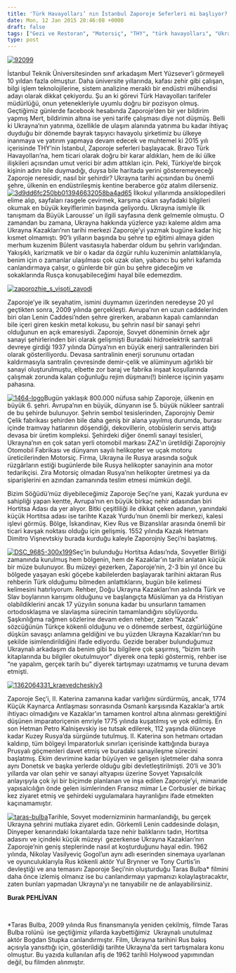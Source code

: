 ```yaml
---
title: 'Türk Havayolları’ nın İstanbul Zaporoje Seferleri mi başlıyor? ,  Burak Pehlivan'
date: Mon, 12 Jan 2015 20:46:08 +0000
draft: false
tags: ["Gezi ve Restoran", "Motorsiç", "THY", "türk havayolları", "Ukrayna", "Ukrayna sanayi", "Zaporoje", "Zaporoje nasıl bir şehirdir", "Zaporoje neresidir", "Zaporoje Seferleri"]
type: post
---
```


[![92099](https://burakpehlivan.org/wp-content/uploads/2015/01/92099.jpg)](https://burakpehlivan.org/wp-content/uploads/2015/01/92099.jpg)

İstanbul Teknik Üniversitesinden sınıf arkadaşım Mert Yüzsever’i görmeyeli 10 yıldan fazla olmuştur. Daha üniversite yıllarında, kafası zehir gibi çalışan, bilgi işlem teknolojilerine, sistem analizine meraklı bir endüstri mühendisi adayı olarak dikkat çekiyordu. Şu an ki görevi Türk Havayolları tarifeler müdürlüğü, onun yetenekleriyle uyumlu doğru bir pozisyon olmuş. Geçtiğimiz günlerde facebook hesabında Zaporoje’den bir yer bildirim yapmış Mert, bildirimin altına ise yeni tarife çalışması diye not düşmüş. Belli ki Ukrayna’nın yatırıma, özellikle de ulaşım alanında yatırıma bu kadar ihtiyaç duyduğu bir dönemde bayrak taşıyıcı havayolu şirketimiz bu ülkeye inanmaya ve yatırım yapmaya devam edecek ve muhtemel ki 2015 yılı içerisinde THY’nin İstanbul, Zaporoje seferleri başlayacak. Bravo Türk Havayolları’na, hem ticari olarak doğru bir karar aldıkları, hem de iki ülke ilişkileri açısından umut verici bir adım attıkları için. Peki, Türkiye’de birçok kişinin adını bile duymadığı, duysa bile haritada yerini gösteremeyeceği Zaporoje neresidir, nasıl bir şehirdir? Ukrayna tarihi açısından bu önemli şehre, ülkenin en endüstrileşmiş kentine beraberce göz atalım dilerseniz.
[![3d9dd6fc250bb013946632058ba4ad65](https://burakpehlivan.org/wp-content/uploads/2015/01/3d9dd6fc250bb013946632058ba4ad65.jpg)](https://burakpehlivan.org/wp-content/uploads/2015/01/3d9dd6fc250bb013946632058ba4ad65.jpg)
İlkokul yıllarımda ansiklopedileri elime alıp, sayfaları rasgele çevirmek, karşıma çıkan sayfadaki bilgileri okumak en büyük keyiflerimin başında geliyordu. Ukrayna ismiyle ilk tanışmam da Büyük Larousse’ un ilgili sayfasına denk gelmemle olmuştu. O zamandan bu zamana, Ukrayna hakkında yüzlerce yazı kaleme aldım ama Ukrayna Kazakları’nın tarihi merkezi Zaporoje’yi yazmak bugüne kadar hiç kısmet olmamıştı. 90’lı yılların başında bu şehre tıp eğitimi almaya giden merhum kuzenim Bülent vasıtasıyla haberdar oldum bu şehrin varlığından. Yakışıklı, karizmatik ve bir o kadar da özgür ruhlu kuzenimin anlattıklarıyla, benim için o zamanlar ulaşılması çok uzak olan, yabancı bu şehri kafamda canlandırmaya çalışır, o günlerde bir gün bu şehre gideceğim ve sokaklarında Rusça konuşabileceğimi hayal bile edemezdim.

[![zaporozhie_s_visoti_zavodi](https://burakpehlivan.org/wp-content/uploads/2015/01/zaporozhie_s_visoti_zavodi.jpg)](https://burakpehlivan.org/wp-content/uploads/2015/01/zaporozhie_s_visoti_zavodi.jpg)

Zaporoje’ye ilk seyahatim, ismini duymamın üzerinden neredeyse 20 yıl geçtikten sonra, 2009 yılında gerçekleşti. Avrupa’nın en uzun caddelerinden biri olan Lenin Caddesi’nden şehre girerken, arabanın kapalı camlarından bile içeri giren keskin metal kokusu, bu şehrin nasıl bir sanayi şehri olduğunun en açık emaresiydi. Zaporoje, Sovyet döneminin örnek ağır sanayi şehirlerinden biri olarak gelişmişti Buradaki hidroelektrik santrali devreye girdiği 1937 yılında Dünya’nın en büyük enerji santrallerinden biri olarak gösteriliyordu. Devasa santralinin enerji sorununu ortadan kaldırmasıyla santralin çevresinde demir-çelik ve alüminyum ağırlıklı bir sanayi oluşturulmuştu, elbette zor baraj ve fabrika inşaat koşullarında çalışmak zorunda kalan çoğunluğu rejim düşmanı(!) binlerce işçinin yaşamı pahasına.

[![1464-logo](https://burakpehlivan.org/wp-content/uploads/2015/01/1464-logo.jpg)](https://burakpehlivan.org/wp-content/uploads/2015/01/1464-logo.jpg)Bugün yaklaşık 800.000 nüfusa sahip Zaporoje, ülkenin en büyük 6. şehri. Avrupa’nın en büyük, dünyanın ise 5. büyük nükleer santrali de bu şehirde bulunuyor. Şehrin sembol tesislerinden, Zaporojniy Demir Çelik fabrikası şehirden bile daha geniş bir alana yayılmış durumda, burası içinde tramvay hatlarının döşendiği, dekovillerin, otobüslerin servis attığı devasa bir üretim kompleksi. Şehirdeki diğer önemli sanayi tesisleri, Ukrayna’nın en çok satan yerli otomobil markası ZAZ’ın üretildiği Zaporojniy Otomobil Fabrikası ve dünyanın sayılı helikopter ve uçak motoru üreticilerinden Motorsiç. Firma, Ukrayna ile Rusya arasında soğuk rüzgârların estiği bugünlerde bile Rusya helikopter sanayinin ana motor tedarikçisi. Zira Motorsiç olmadan Rusya’nın helikopter üretmesi ya da siparişlerini en azından zamanında teslim etmesi mümkün değil.

Bizim Söğüdü’müz diyebileceğimiz Zaporoje Seçi’ne yani, Kazak yurduna ev sahipliği yapan kentte, Avrupa’nın en büyük birkaç nehir adasından biri Hortitsa Adası da yer alıyor. Bitki çeşitliliği ile dikkat çeken adanın, yanındaki küçük Hortitsa adası ise tarihte Kazak Yurdu’nun önemli bir merkezi, kalesi işlevi görmüş. Bölge, İskandinav, Kiev Rus ve Bizanslılar arasında önemli bir ticari kavşak noktası olduğu için gelişmiş. 1552 yılında Kazak Hetmanı Dimitro Vişnevtskiy burada kurduğu kaleyle Zaporojniy Seçi’ni başlatmış.

[![DSC_9685-300x199](https://burakpehlivan.org/wp-content/uploads/2015/01/DSC_9685.jpg)](https://burakpehlivan.org/wp-content/uploads/2015/01/DSC_9685.jpg)Seç’in bulunduğu Hortitsa Adası’nda, Sovyetler Birliği zamanında kurulmuş hem bölgenin, hem de Kazaklar’ın tarihi anlatan küçük bir müze bulunuyor. Bu müzeyi gezerken, Zaporoje’nin, 2-3 bin yıl önce bu bölgede yaşayan eski göçebe kabilelerden başlayarak tarihini aktaran Rus rehberin Türk olduğumu bilmeden anlattıklarını, bugün bile kelimesi kelimesini hatırlıyorum. Rehber, Doğu Ukrayna Kazakları’nın aslında Türk ve Slav boylarının karışımı olduğunu ve başlangıçta Müslüman ya da Hristiyan olabildiklerini ancak 17 yüzyılın sonuna kadar bu unsurların tamamen ortodosklaşma ve slavlaşma sürecinin tamamlandığını söylüyordu. Şaşkınlığıma rağmen sözlerine devam eden rehber, zaten “Kazak” sözcüğünün Türkçe kökenli olduğunu ve o dönemde serbest, özgürlüğüne düşkün savaşçı anlamına geldiğini ve bu yüzden Ukrayna Kazakları’nın bu şekilde isimlendirildiğini ifade ediyordu. Gezide beraber bulunduğumuz Ukraynalı arkadaşım da benim gibi bu bilgilere çok şaşırmış, “bizim tarih kitaplarında bu bilgiler okutulmuyor” diyerek ona tepki göstermiş, rehber ise “ne yapalım, gerçek tarih bu” diyerek tartışmayı uzatmamış ve turuna devam etmişti.

[![1362064331_kraevedcheskiy3](https://burakpehlivan.org/wp-content/uploads/2015/01/1362064331_kraevedcheskiy3.jpg)](https://burakpehlivan.org/wp-content/uploads/2015/01/1362064331_kraevedcheskiy3.jpg)

Zaporoje Seç’i, II. Katerina zamanına kadar varlığını sürdürmüş, ancak, 1774 Küçük Kaynarca Antlaşması sonrasında Osmanlı karşısında Kazaklar’a artık ihtiyacı olmadığını ve Kazaklar’ın tamamen kontrol altına alınması gerektiğini düşünen imparatoriçenin emriyle 1775 yılında kuşatılmış ve yok edilmiş. En son Hetman Petro Kalnişevskiy ise tutsak edilerek, 112 yaşında ölünceye kadar Kuzey Rusya’da sürgünde tutulmuş. II. Katerina son hetmanı ortadan kaldırıp, tüm bölgeyi İmparatorluk sınırları içerisinde kattığında buraya Prusyalı göçmenleri davet etmiş ve buradaki sanayileşme sürecini başlatmış. Ekim devrimine kadar büyüyen ve gelişen işletmeler daha sonra aynı Donetsk ve başka yerlerde olduğu gibi devletleştirilmişti. 20’li ve 30’lı yıllarda var olan şehir ve sanayi altyapısı üzerine Sovyet Yapısalcılık anlayışıyla çok iyi bir biçimde planlanan ve inşa edilen Zaporoje’yi, mimaride yapısalcılığın önde gelen isimlerinden Fransız mimar Le Corbusier de birkaç kez ziyaret etmiş ve şehirdeki uygulamalara hayranlığını ifade etmekten kaçınamamıştır.

[![taras-bulba](https://burakpehlivan.org/wp-content/uploads/2015/01/taras-bulba.jpg)](https://burakpehlivan.org/wp-content/uploads/2015/01/taras-bulba.jpg)Tarihle, Sovyet modernizminin harmanlandığı, bu gerçek Ukrayna şehrini mutlaka ziyaret edin. Görkemli Lenin caddesinde dolaşın, Dinyeper kenarındaki lokantalarda taze nehir balıklarını tadın, Hortitsa adasını ve içindeki küçük müzeyi  gezerkense Ukrayna Kazakları’nın Zaporoje’nin geniş steplerinde nasıl at koşturduğunu hayal edin. 1962 yılında, Nikolay Vasilyeviç Gogol’un aynı adlı eserinden sinemaya uyarlanan ve oyunculuklarıyla Rus kökenli aktör Yul Brynner ve Tony Curtis’in devleştiği ve ana temasını Zaporoje Seçi’nin oluşturduğu Taras Bulba\* filmini daha önce izlemiş olmanız ise bu canlandırmayı yapmanızı kolaylaştıracaktır, zaten bunları yapmadan Ukrayna’yı ne tanıyabilir ne de anlayabilirsiniz.

**Burak PEHLİVAN**

 

\*Taras Bulba, 2009 yılında Rus finansmanıyla yeniden çekilmiş, filmde Taras Bulba rolünü  ise geçtiğimiz yıllarda kaybettiğimiz  Ukraynalı unutulmaz aktör Bogdan Stupka canlandırmıştır. Film, Ukrayna tarihini Rus bakış açısıyla yansıttığı için, gösterildiği tarihte Ukrayna'da sert tartışmalara konu olmuştur. Bu yazıda kullanılan afiş de 1962 tarihli Holywood yapımından değil, bu filmden alınmıştır.